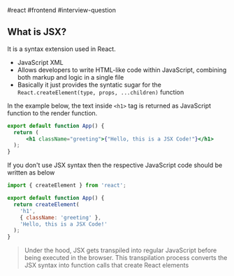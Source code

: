 #react 
#frontend 
#interview-question 

## What is JSX?

It is a syntax extension used in React.

- JavaScript XML
- Allows developers to write HTML-like code within JavaScript, combining both markup and logic in a single file
- Basically it just provides the syntatic sugar for the `React.createElement(type, props, ...children)` function

In the example below, the text inside `<h1>` tag is returned as JavaScript function to the render function.

```jsx
export default function App() {
  return (
      <h1 className="greeting">{"Hello, this is a JSX Code!"}</h1>
  );
}
```

If you don't use JSX syntax then the respective JavaScript code should be written as below

```js
import { createElement } from 'react';

export default function App() {
  return createElement(
    'h1',
    { className: 'greeting' },
    'Hello, this is a JSX Code!'
  );
}
```

> Under the hood, JSX gets transpiled into regular JavaScript before being executed in the browser. This transpilation process converts the JSX syntax into function calls that create React elements